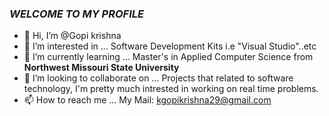 ### ***WELCOME TO MY PROFILE***
- 👋 Hi, I’m @Gopi krishna
- 👀 I’m interested in ... Software Development Kits i.e "Visual Studio"..etc
- 🌱 I’m currently learning ... Master's in Applied Computer Science from **Northwest Missouri State University**
- 💞️ I’m looking to collaborate on ... Projects that related to software technology, I'm pretty much intrested in working on real time problems.
- 📫 How to reach me ... My Mail: <kgopikrishna29@gmail.com>


